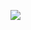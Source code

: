 <!--
## 🌐 Socials:
[![Instagram](https://img.shields.io/badge/Instagram-%23E4405F.svg?logo=Instagram&logoColor=white)](https://instagram.com/cedrickessler7) [![X](https://img.shields.io/badge/X-black.svg?logo=X&logoColor=white)](https://x.com/ceddyie) 

# 💻 Tech Experiences:
![Java](https://img.shields.io/badge/java-%23ED8B00.svg?style=for-the-badge&logo=openjdk&logoColor=white) ![JavaScript](https://img.shields.io/badge/javascript-%23323330.svg?style=for-the-badge&logo=javascript&logoColor=%23F7DF1E) ![Spring](https://img.shields.io/badge/spring-%236DB33F.svg?style=for-the-badge&logo=spring&logoColor=white) ![Angular](https://img.shields.io/badge/angular-%23DD0031.svg?style=for-the-badge&logo=angular&logoColor=white) ![Apache Kafka](https://img.shields.io/badge/Apache%20Kafka-000?style=for-the-badge&logo=apachekafka) ![Express.js](https://img.shields.io/badge/express.js-%23404d59.svg?style=for-the-badge&logo=express&logoColor=%2361DAFB) ![NPM](https://img.shields.io/badge/NPM-%23CB3837.svg?style=for-the-badge&logo=npm&logoColor=white) ![Next JS](https://img.shields.io/badge/Next-black?style=for-the-badge&logo=next.js&logoColor=white) ![NodeJS](https://img.shields.io/badge/node.js-6DA55F?style=for-the-badge&logo=node.js&logoColor=white) ![React](https://img.shields.io/badge/react-%2320232a.svg?style=for-the-badge&logo=react&logoColor=%2361DAFB) ![MariaDB](https://img.shields.io/badge/MariaDB-003545?style=for-the-badge&logo=mariadb&logoColor=white) ![APACHEKAFKA](https://img.shields.io/badge/apachekafka-231F20.svg?style=for-the-badge&logo=apachekafka&logoColor=white&color=%23231F20) ![Postman](https://img.shields.io/badge/Postman-FF6C37?style=for-the-badge&logo=postman&logoColor=white)
# 📊 GitHub Stats:-->
![](https://github-readme-stats.vercel.app/api/top-langs/?username=ceddyie&theme=dark&hide_border=false&include_all_commits=false&count_private=false&layout=compact)<br/>
<!--![](https://github-readme-stats.vercel.app/api?username=ceddyie&theme=dark&hide_border=false&include_all_commits=false&count_private=false)<br/>
![](https://github-readme-streak-stats.herokuapp.com/?user=ceddyie&theme=dark&hide_border=false)

<!-----
## 🏆 GitHub Trophies
![](https://github-profile-trophy.vercel.app/?username=ceddyie&theme=radical&no-frame=false&no-bg=true&margin-w=4)

<!--### 🔝 Top Contributed Repo
![](https://github-contributor-stats.vercel.app/api?username=ceddyie&limit=5&theme=dark&combine_all_yearly_contributions=true)


[![](https://visitcount.itsvg.in/api?id=ceddyie&icon=0&color=3)](https://visitcount.itsvg.in)

  ## 💰 You can help me by Donating
  [![PayPal](https://img.shields.io/badge/PayPal-00457C?style=for-the-badge&logo=paypal&logoColor=white)](https://paypal.me/cedric.kessler27@gmail.com) 

  
<!-- Proudly created with GPRM ( https://gprm.itsvg.in ) -->
